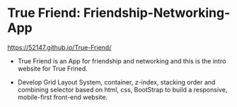 # True Friend: Friendship-Networking-App

https://52147.github.io/True-Friend/

- True Friend is an App for friendship and networking and this is the intro website for True Frined.




- Develop Grid Layout System, container, z-index, stacking order and combining selector based on html, css, BootStrap to build a responsive, mobile-first front-end website.
